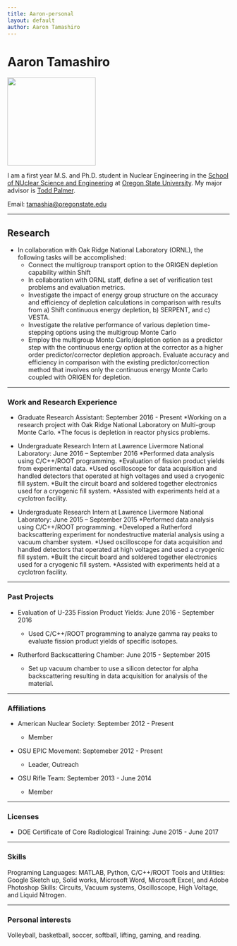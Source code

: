 ```yaml
---
title: Aaron-personal
layout: default
author: Aaron Tamashiro
---
```

Aaron Tamashiro
================================

<img src="{{ site.url }}users/tamashia/images/ME.jpg" width="200">

I am a first year M.S. and Ph.D. student in Nuclear Engineering in the [School of NUclear Science and Engineering](https://ne.oregonstate.edu) at [Oregon State University](https://oregonstate.edu). My major advisor is [Todd Palmer](https://rtrp.github.io/osu-transport/palmerts/).

Email: <a href="mailto:tamashia@oregonstate.edu" target="top"> tamashia@oregonstate.edu </a>

***

## Research

* In collaboration with Oak Ridge National Laboratory (ORNL), the following tasks will be accomplished:
  * Connect the multigroup transport option to the ORIGEN depletion capability within Shift
  * In collaboration with ORNL staff, define a set of verification test problems and evaluation metrics.
  *  Investigate the impact of energy group structure on the accuracy and efficiency of depletion calculations in comparison with results from a) Shift continuous energy depletion, b) SERPENT, and c) VESTA.
  * Investigate the relative performance of various depletion time-stepping options using the multigroup Monte Carlo
  * Employ the multigroup Monte Carlo/depletion option as a predictor step with the continuous energy option at the corrector as a higher order predictor/corrector depletion approach. Evaluate accuracy and efficiency in comparison with the existing predictor/correction method that involves only the continuous energy Monte Carlo coupled with ORIGEN for depletion.

***

### Work and Research Experience

* Graduate Research Assistant: September 2016 - Present
  *Working on a research project with Oak Ridge National Laboratory on Multi-group Monte Carlo.
  *The focus is depletion in reactor physics problems.

* Undergraduate Research Intern at Lawrence Livermore National Laboratory: June 2016 – September 2016
  *Performed data analysis using C/C++/ROOT programming.
  *Evaluation of fission product yields from experimental data.
  *Used oscilloscope for data acquisition and handled detectors that operated at high voltages and used a cryogenic fill system.
  *Built the circuit board and soldered together electronics used for a cryogenic fill system.
  *Assisted with experiments held at a cyclotron facility. 

* Undergraduate Research Intern at Lawrence Livermore National Laboratory: June 2015 – September 2015
  *Performed data analysis using C/C++/ROOT programming.
  *Developed a Rutherford backscattering experiment for nondestructive material analysis using a vacuum chamber system.
  *Used oscilloscope for data acquisition and handled detectors that operated at high voltages and used a cryogenic fill system.
  *Built the circuit board and soldered together electronics used for a cryogenic fill system.
  *Assisted with experiments held at a cyclotron facility. 

***

### Past Projects
* Evaluation of U-235 Fission Product Yields: June 2016 - September 2016
  * Used C/C++/ROOT programming to analyze gamma ray peaks to evaluate fission product yields of specific isotopes.

* Rutherford Backscattering Chamber: June 2015 - September 2015
  * Set up vacuum chamber to use a silicon detector for alpha backscattering resulting in data acquisition for analysis of the material.

***

### Affiliations
* American Nuclear Society: September 2012 - Present
  * Member

* OSU EPIC Movement: Septemeber 2012 - Present
  * Leader, Outreach

* OSU Rifle Team: September 2013 - June 2014
  * Member

***

### Licenses
* DOE Certificate of Core Radiological Training: June 2015 - June 2017

***

### Skills
Programing Languages: MATLAB, Python, C/C++/ROOT
Tools and Utilities: Google Sketch up, Solid works, Microsoft Word, Microsoft Excel, and Adobe Photoshop
Skills: Circuits, Vacuum systems, Oscilloscope, High Voltage, and Liquid Nitrogen.

***

### Personal interests
Volleyball, basketball, soccer, softball, lifting, gaming, and reading.

